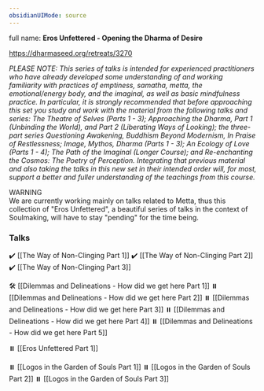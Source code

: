 ```yaml
---
obsidianUIMode: source
---
```

full name: **Eros Unfettered - Opening the Dharma of Desire**

https://dharmaseed.org/retreats/3270

_PLEASE NOTE: This series of talks is intended for experienced practitioners who have already developed some understanding of and working familiarity with practices of emptiness, samatha, metta, the emotional/energy body, and the imaginal, as well as basic mindfulness practice. In particular, it is strongly recommended that before approaching this set you study and work with the material from the following talks and series: The Theatre of Selves (Parts 1 - 3); Approaching the Dharma, Part 1 (Unbinding the World), and Part 2 (Liberating Ways of Looking); the three-part series Questioning Awakening, Buddhism Beyond Modernism, In Praise of Restlessness; Image, Mythos, Dharma (Parts 1 - 3); An Ecology of Love (Parts 1 - 4); The Path of the Imaginal (Longer Course); and Re-enchanting the Cosmos: The Poetry of Perception. Integrating that previous material and also taking the talks in this new set in their intended order will, for most, support a better and fuller understanding of the teachings from this course._
<br/>

<div class="admonition warning"><div class="title">WARNING</div><div class="content">
We are currently working mainly on talks related to Metta, thus this collection of "Eros Unfettered", a beautiful series of talks in the context of Soulmaking, will have to stay "pending" for the time being.<br/>
</div></div>

### Talks
✔️ [[The Way of Non-Clinging Part 1]]
✔️ [[The Way of Non-Clinging Part 2]]
✔️ [[The Way of Non-Clinging Part 3]]

🛠️ [[Dilemmas and Delineations - How did we get here Part 1]]
⏸️ [[Dilemmas and Delineations - How did we get here Part 2]]
⏸️ [[Dilemmas and Delineations - How did we get here Part 3]]
⏸️ [[Dilemmas and Delineations - How did we get here Part 4]]
⏸️ [[Dilemmas and Delineations - How did we get here Part 5]]

⏸️ [[Eros Unfettered Part 1]]

⏸️ [[Logos in the Garden of Souls Part 1]]
⏸️ [[Logos in the Garden of Souls Part 2]]
⏸️ [[Logos in the Garden of Souls Part 3]]
